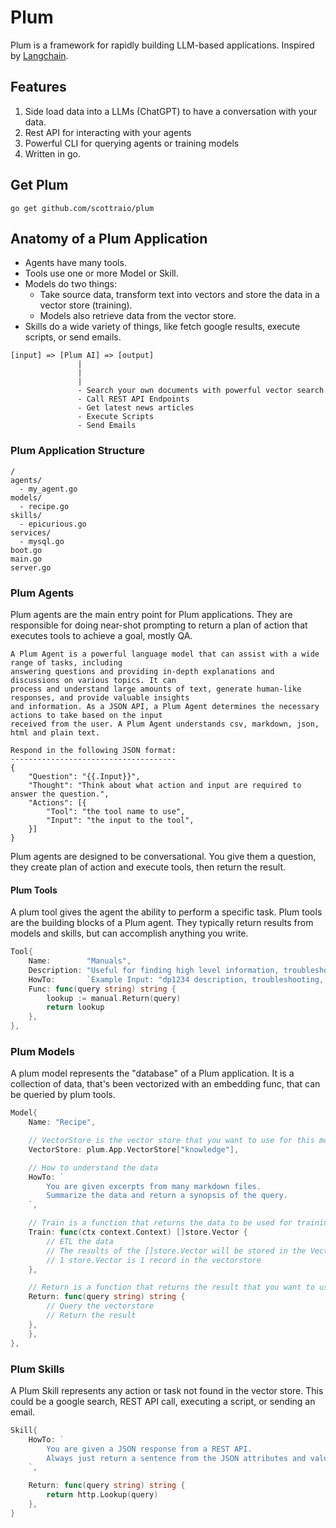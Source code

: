 # Plum
Plum is a framework for rapidly building LLM-based applications. 
Inspired by [Langchain](https://github.com/hwchase17/langchain).

## Features
1. Side load data into a LLMs (ChatGPT) to have a conversation with your data. 
2. Rest API for interacting with your agents
3. Powerful CLI for querying agents or training models
4. Written in go. 

## Get Plum
```
go get github.com/scottraio/plum
```

## Anatomy of a Plum Application
* Agents have many tools. 
* Tools use one or more Model or Skill. 
* Models do two things:
  * Take source data, transform text into vectors and store the data in a vector store (training). 
  * Models also retrieve data from the vector store.
* Skills do a wide variety of things, like fetch google results, execute scripts, or send emails.

```
[input] => [Plum AI] => [output]
               |
               |
               |
               - Search your own documents with powerful vector search
               - Call REST API Endpoints
               - Get latest news articles
               - Execute Scripts
               - Send Emails		
```


### Plum Application Structure
```
/
agents/
  - my_agent.go
models/
  - recipe.go
skills/
  - epicurious.go
services/
  - mysql.go
boot.go
main.go
server.go
```

### Plum Agents
Plum agents are the main entry point for Plum applications. They are responsible for doing near-shot prompting to 
return a plan of action that executes tools to achieve a goal, mostly QA. 

```
A Plum Agent is a powerful language model that can assist with a wide range of tasks, including 
answering questions and providing in-depth explanations and discussions on various topics. It can 
process and understand large amounts of text, generate human-like responses, and provide valuable insights 
and information. As a JSON API, a Plum Agent determines the necessary actions to take based on the input 
received from the user. A Plum Agent understands csv, markdown, json, html and plain text.

Respond in the following JSON format:
-------------------------------------
{
	"Question": "{{.Input}}",
	"Thought": "Think about what action and input are required to answer the question.",
	"Actions": [{
		"Tool": "the tool name to use",
		"Input": "the input to the tool",
	}]
}
```

Plum agents are designed to be conversational. You give them a question, they create plan of action and execute tools, then return the result. 

#### Plum Tools
A plum tool gives the agent the ability to perform a specific task. Plum tools are the building blocks of a Plum agent.
They typically return results from models and skills, but can accomplish anything you write. 

```go
Tool{
	Name:        "Manuals",
	Description: "Useful for finding high level information, troubleshooting, and operating procedures.",
	HowTo:       `Example Input: "dp1234 description, troubleshooting, operating procedures, cleaning, maintenance"`,
	Func: func(query string) string {
		lookup := manual.Return(query)
		return lookup
	},
},
```

### Plum Models
A plum model represents the "database" of a Plum application. 
It is a collection of data, that's been vectorized with an embedding func, that can be queried by plum tools. 

```go
Model{
	Name: "Recipe",

	// VectorStore is the vector store that you want to use for this model
	VectorStore: plum.App.VectorStore["knowledge"],

	// How to understand the data
	HowTo: `
		You are given excerpts from many markdown files. 
		Summarize the data and return a synopsis of the query. 
	`,

	// Train is a function that returns the data to be used for training
	Train: func(ctx context.Context) []store.Vector {
		// ETL the data
		// The results of the []store.Vector will be stored in the VectorStore defined above.
		// 1 store.Vector is 1 record in the vectorstore
	},

	// Return is a function that returns the result that you want to use in your prompt
	Return: func(query string) string {
		// Query the vectorstore
		// Return the result
	},
	},
},
```

### Plum Skills

A Plum Skill represents any action or task not found in the vector store. This could be a google search, 
REST API call, executing a script, or sending an email. 

```go
Skill{
	HowTo: `
		You are given a JSON response from a REST API.
		Always just return a sentence from the JSON attributes and values.
	`,

	Return: func(query string) string {
		return http.Lookup(query)
	},
}
```